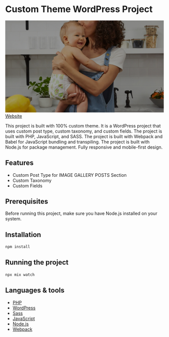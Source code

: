 # Custom Theme WordPress Project

<!-- Image -->
![Anime API & Firebase Project](./screenshot.jpg)
[Website](https://wp-smile.kazu-dev.com/)

This project is built with 100% custom theme. It is a WordPress project that uses custom post type, custom taxonomy, and custom fields. 
The project is built with PHP, JavaScript, and SASS. The project is built with Webpack and Babel for JavaScript bundling and transpiling. 
The project is built with Node.js for package management. Fully responsive and mobile-first design.

## Features
- Custom Post Type for IMAGE GALLERY POSTS Section
- Custom Taxonomy
- Custom Fields

## Prerequisites
Before running this project, make sure you have Node.js installed on your system.

## Installation
```bash
npm install
```

## Running the project
```bash
npx mix watch
```

## Languages & tools
- [PHP](https://www.php.net/)
- [WordPress](https://wordpress.org/)
- [Sass](https://sass-lang.com/)
- [JavaScript](https://www.javascript.com/)
- [Node.js](https://nodejs.org/)
- [Webpack](https://webpack.js.org/)





